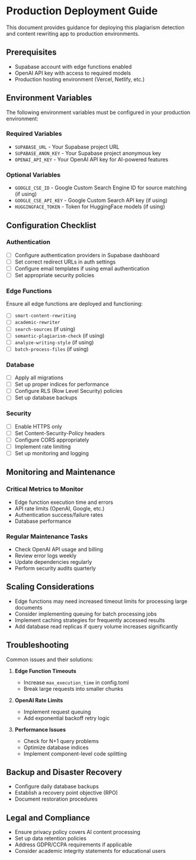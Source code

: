 
# Production Deployment Guide

This document provides guidance for deploying this plagiarism detection and content rewriting app to production environments.

## Prerequisites

- Supabase account with edge functions enabled
- OpenAI API key with access to required models
- Production hosting environment (Vercel, Netlify, etc.)

## Environment Variables

The following environment variables must be configured in your production environment:

### Required Variables

- `SUPABASE_URL` - Your Supabase project URL
- `SUPABASE_ANON_KEY` - Your Supabase project anonymous key
- `OPENAI_API_KEY` - Your OpenAI API key for AI-powered features

### Optional Variables

- `GOOGLE_CSE_ID` - Google Custom Search Engine ID for source matching (if using)
- `GOOGLE_CSE_API_KEY` - Google Custom Search API key (if using)
- `HUGGINGFACE_TOKEN` - Token for HuggingFace models (if using)

## Configuration Checklist

### Authentication

- [ ] Configure authentication providers in Supabase dashboard
- [ ] Set correct redirect URLs in auth settings
- [ ] Configure email templates if using email authentication
- [ ] Set appropriate security policies

### Edge Functions

Ensure all edge functions are deployed and functioning:

- [ ] `smart-content-rewriting`
- [ ] `academic-rewriter`
- [ ] `search-sources` (if using)
- [ ] `semantic-plagiarism-check` (if using)
- [ ] `analyze-writing-style` (if using)
- [ ] `batch-process-files` (if using)

### Database

- [ ] Apply all migrations
- [ ] Set up proper indices for performance
- [ ] Configure RLS (Row Level Security) policies
- [ ] Set up database backups

### Security

- [ ] Enable HTTPS only
- [ ] Set Content-Security-Policy headers
- [ ] Configure CORS appropriately
- [ ] Implement rate limiting
- [ ] Set up monitoring and logging

## Monitoring and Maintenance

### Critical Metrics to Monitor

- Edge function execution time and errors
- API rate limits (OpenAI, Google, etc.)
- Authentication success/failure rates
- Database performance

### Regular Maintenance Tasks

- Check OpenAI API usage and billing
- Review error logs weekly
- Update dependencies regularly
- Perform security audits quarterly

## Scaling Considerations

- Edge functions may need increased timeout limits for processing large documents
- Consider implementing queuing for batch processing jobs
- Implement caching strategies for frequently accessed results
- Add database read replicas if query volume increases significantly

## Troubleshooting

Common issues and their solutions:

1. **Edge Function Timeouts**
   - Increase `max_execution_time` in config.toml
   - Break large requests into smaller chunks

2. **OpenAI Rate Limits**
   - Implement request queuing
   - Add exponential backoff retry logic

3. **Performance Issues**
   - Check for N+1 query problems
   - Optimize database indices
   - Implement component-level code splitting

## Backup and Disaster Recovery

- Configure daily database backups
- Establish a recovery point objective (RPO)
- Document restoration procedures

## Legal and Compliance

- Ensure privacy policy covers AI content processing
- Set up data retention policies
- Address GDPR/CCPA requirements if applicable
- Consider academic integrity statements for educational users

